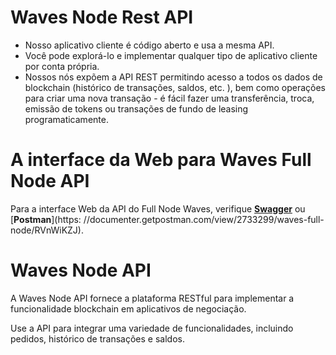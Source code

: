 # Waves Node Rest API

* Nosso aplicativo cliente é código aberto e usa a mesma API.
* Você pode explorá-lo e implementar qualquer tipo de aplicativo cliente por conta própria.
* Nossos nós expõem a API REST permitindo acesso a todos os dados de blockchain \(histórico de transações, saldos, etc. \), bem como operações para criar uma nova transação - é fácil fazer uma transferência, troca, emissão de tokens ou transações de fundo de leasing programaticamente.

# A interface da Web para Waves Full Node API

Para a interface Web da API do Full Node Waves, verifique [**Swagger**](http://nodes.wavesplatform.com/api-docs/index.html) ou [**Postman**](https: //documenter.getpostman.com/view/2733299/waves-full-node/RVnWiKZJ).

# Waves Node API

A Waves Node API fornece a plataforma RESTful para implementar a funcionalidade blockchain em aplicativos de negociação.

Use a API para integrar uma variedade de funcionalidades, incluindo pedidos, histórico de transações e saldos.

# 



